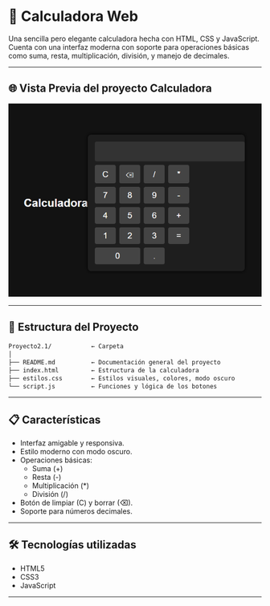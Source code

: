 # 🧮 Calculadora Web
Una sencilla pero elegante calculadora hecha con HTML, CSS y JavaScript. Cuenta con una interfaz moderna con soporte para operaciones básicas como suma, resta, multiplicación, división, y manejo de decimales.

---

## 🌐 Vista Previa del proyecto Calculadora

![Calculadora Preview](imgCalculadora.png) <!-- Puedes cambiar o eliminar esta línea si no tienes una imagen de vista previa -->

---

## 📁 Estructura del Proyecto
```text
Proyecto2.1/           ← Carpeta 
│
├── README.md          ← Documentación general del proyecto
├── index.html         ← Estructura de la calculadora
├── estilos.css        ← Estilos visuales, colores, modo oscuro
└── script.js          ← Funciones y lógica de los botones
```

---

## 📋 Características

- Interfaz amigable y responsiva.
- Estilo moderno con modo oscuro.
- Operaciones básicas:
  - Suma (+)
  - Resta (-)
  - Multiplicación (*)
  - División (/)
- Botón de limpiar (C) y borrar (⌫).
- Soporte para números decimales.

---

## 🛠️ Tecnologías utilizadas
- HTML5
- CSS3
- JavaScript

---



